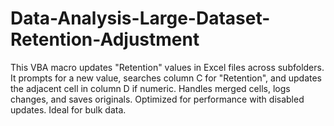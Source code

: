 # Data-Analysis-Large-Dataset-Retention-Adjustment
This VBA macro updates "Retention" values in Excel files across subfolders. It prompts for a new value, searches column C for "Retention", and updates the adjacent cell in column D if numeric. Handles merged cells, logs changes, and saves originals. Optimized for performance with disabled updates. Ideal for bulk data.
